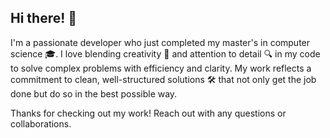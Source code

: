 ## Hi there! 👋

I'm a passionate developer who just completed my master's in computer science 🎓. I love blending creativity 🎨 and attention to detail 🔍 in my code to solve complex problems with efficiency and clarity. My work reflects a commitment to clean, well-structured solutions 🛠️ that not only get the job done but do so in the best possible way.

Thanks for checking out my work! Reach out with any questions or collaborations.
